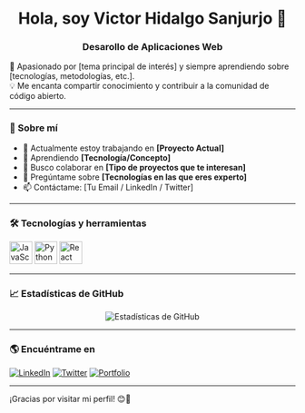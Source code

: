 <!-- Encabezado principal con nombre y breve presentación -->
<h1 align="center">Hola, soy  Victor Hidalgo Sanjurjo 👋</h1>
<h3 align="center">Desarollo de Aplicaciones Web</h3>

<!-- Descripción breve -->
🎯 Apasionado por [tema principal de interés] y siempre aprendiendo sobre [tecnologías, metodologías, etc.].  
💡 Me encanta compartir conocimiento y contribuir a la comunidad de código abierto.  

---

### 🚀 Sobre mí
- 🔭 Actualmente estoy trabajando en **[Proyecto Actual]**  
- 🌱 Aprendiendo **[Tecnología/Concepto]**  
- 👯 Busco colaborar en **[Tipo de proyectos que te interesan]**  
- 💬 Pregúntame sobre **[Tecnologías en las que eres experto]**  
- 📫 Contáctame: [Tu Email / LinkedIn / Twitter]  

---

### 🛠️ Tecnologías y herramientas
<p align="left">
  <img src="https://cdn.jsdelivr.net/gh/devicons/devicon/icons/javascript/javascript-original.svg" alt="JavaScript" width="40" height="40"/>
  <img src="https://cdn.jsdelivr.net/gh/devicons/devicon/icons/python/python-original.svg" alt="Python" width="40" height="40"/>
  <img src="https://cdn.jsdelivr.net/gh/devicons/devicon/icons/react/react-original.svg" alt="React" width="40" height="40"/>
  <!-- Agrega más tecnologías según sea necesario -->
</p>

---

### 📈 Estadísticas de GitHub
<p align="center">
  <img src="https://github-readme-stats.vercel.app/api?username=TU_USUARIO&show_icons=true&theme=radical" alt="Estadísticas de GitHub" />
</p>

---

### 🌎 Encuéntrame en
[![LinkedIn](https://img.shields.io/badge/LinkedIn-Profile-blue?logo=linkedin)](https://www.linkedin.com/in/TU_USUARIO)
[![Twitter](https://img.shields.io/badge/Twitter-@TU_USUARIO-blue?logo=twitter)](https://twitter.com/TU_USUARIO)
[![Portfolio](https://img.shields.io/badge/Portfolio-Web-orange)](https://TUPORTFOLIO.com)

---

¡Gracias por visitar mi perfil! 😊🚀

